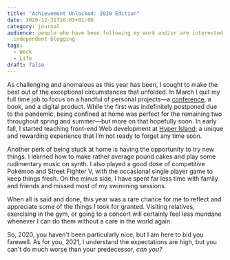 ```yaml
---
title: "Achievement Unlocked: 2020 Edition"
date: 2020-12-31T16:03+01:00
category: journal
audience: people who have been following my work and/or are interested in
  independent blogging
tags:
  - Work
  - Life
draft: false
---
```

As challenging and anomalous as this year has been, I sought to make the best out of the exceptional circumstances that unfolded. In March I quit my full time job to focus on a handful of personal projects—a [conference](https://swiftandfika.com/), a book, and a digital product. While the first was indefinitely postponed due to the pandemic, being confined at home was perfect for the remaining two throughout spring and summer—but more on that hopefully soon. In early fall, I started teaching front-end Web development at [Hyper Island](https://www.hyperisland.com/programs-and-courses/frontend-developer); a unique and rewarding experience that I’m not ready to forget any time soon.

Another perk of being stuck at home is having the opportunity to try new things. I learned how to make rather average pound cakes and play some rudimentary music on synth. I also played a good dose of competitive Pokémon and Street Fighter V, with the occasional single player game to keep things fresh. On the minus side, I have spent far less time with family and friends and missed most of my swimming sessions.

When all is said and done, this year was a rare chance for me to reflect and appreciate some of the things I took for granted. Visiting relatives, exercising in the gym, or going to a concert will certainly feel less mundane whenever I can do them without a care in the world again.

So, 2020, you haven't been particularly nice, but I am here to bid you farewell. As for you, 2021, I understand  the expectations are high, but you can't do much worse than your predecessor, _can you?_